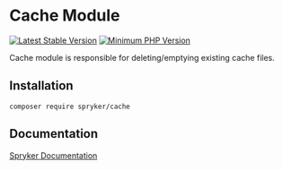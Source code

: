 # Cache Module
[![Latest Stable Version](https://poser.pugx.org/spryker/cache/v/stable.svg)](https://packagist.org/packages/spryker/cache)
[![Minimum PHP Version](https://img.shields.io/badge/php-%3E%3D%208.2-8892BF.svg)](https://php.net/)

Cache module is responsible for deleting/emptying existing cache files.

## Installation

```
composer require spryker/cache
```

## Documentation

[Spryker Documentation](https://docs.spryker.com)
